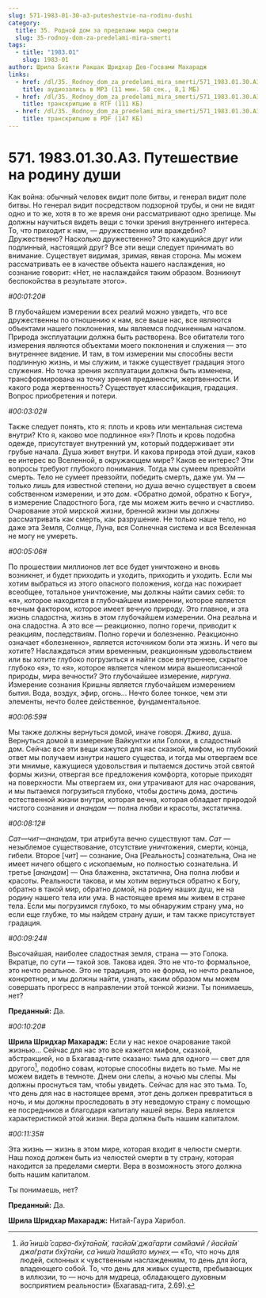 ```yaml
---
slug: 571-1983-01-30-a3-puteshestvie-na-rodinu-dushi
category:
  title: 35. Родной дом за пределами мира смерти
  slug: 35-rodnoy-dom-za-predelami-mira-smerti
tags:
  - title: "1983.01"
    slug: 1983-01
author: Шрила Бхакти Ракшак Шридхар Дев-Госвами Махарадж
links:
  - href: /dl/35._Rodnoy_dom_za_predelami_mira_smerti/571_1983.01.30.A3_SridharMj_Puteshestviye_na__rodinu_dushi.mp3
    title: аудиозапись в MP3 (11 мин. 58 сек., 8,1 МБ)
  - href: /dl/35._Rodnoy_dom_za_predelami_mira_smerti/571_1983.01.30.A3_SridharMj_Puteshestviye_na__rodinu_dushi.rtf
    title: транскрипцию в RTF (111 КБ)
  - href: /dl/35._Rodnoy_dom_za_predelami_mira_smerti/571_1983.01.30.A3_SridharMj_Puteshestviye_na__rodinu_dushi.pdf
    title: транскрипцию в PDF (147 КБ)
---
```


# 571. 1983.01.30.A3. Путешествие на родину души

Как война: обычный человек видит поле битвы, и генерал видит поле битвы. Но генерал видит посредством подзорной трубы, и они не видят одно и то же, хотя в то же время они рассматривают одно зрелище. Мы должны научиться видеть вещи с точки зрения внутреннего интереса. То, что приходит к нам, — дружественно или враждебно? Дружественно? Насколько дружественно? Это кажущийся друг или подлинный, настоящий друг? Все эти вещи следует принимать во внимание. Существует видимая, зримая, явная сторона. Мы можем рассматривать ее в качестве объекта нашего наслаждения, но сознание говорит: «Нет, не наслаждайся таким образом. Возникнут беспокойства в результате этого».

*#00:01:20#*

В глубочайшем измерении всех реалий можно увидеть, что все дружественны по отношению к нам, все выше нас, все являются объектами нашего поклонения, мы являемся подчиненным началом. Природа эксплуатации должна быть растворена. Все обитатели того измерения являются объектами моего поклонения и служения — это внутреннее видение. И там, в том измерении мы способны вести подлинную жизнь, и мы служим, и также существует градация этого служения. Но точка зрения эксплуатации должна быть изменена, трансформирована на точку зрения преданности, жертвенности. И какого рода жертвенность? Существует классификация, градация. Вопрос приобретения и потери.

*#00:03:02#*

Также следует понять, кто я: плоть и кровь или ментальная система внутри? Кто я, каково мое подлинное «я»? Плоть и кровь подобна одежде, присутствует внутренний ум, который поддерживает эти грубые начала. Душа живет внутри. И какова природа этой души, каков ее интерес во Вселенной, в окружающем мире? Каков ее интерес? Эти вопросы требуют глубокого понимания. Тогда мы сумеем превзойти смерть. Тело не сумеет превзойти, победить смерть, даже ум. Ум — только лишь для известной степени, но душа вечно существует в своем собственном измерении, и это дом. «Обратно домой, обратно к Богу», в измерение Сладостного Бога, где мы можем жить вечно и счастливо. Очарование этой мирской жизни, бренной жизни мы должны рассматривать как смерть, как разрушение. Не только наше тело, но даже эта Земля, Солнце, Луна, вся Солнечная система и вся Вселенная не могу не умереть.

*#00:05:06#*

По прошествии миллионов лет все будет уничтожено и вновь возникнет, и будет приходить и уходить, приходить и уходить. Если мы хотим выбраться из этого опасного положения, когда нас пожирает всеобщее, тотальное уничтожение, мы должны найти самих себя: то «я», которое находится в глубочайшем измерении, которое является вечным фактором, которое имеет вечную природу. Это главное, и эта жизнь сладостна, жизнь в этом глубочайшем измерении. Она реальна и она сладостна. А это все — реакционно, полно горечи, приводит к реакциям, последствиям. Полно горечи и болезненно. Реакционно означает «болезненно», является источником боли эта жизнь. И чего вы хотите? Наслаждаться этим временным, реакционным удовольствием или вы хотите глубоко погрузиться и найти свое внутреннее, скрытое глубоко «я», то «я», которое является членом мира вышеописанной природы, мира вечности? Это глубочайшее измерение, *ниргуна*. Измерение сознания Кришны является глубочайшем измерением бытия. Вода, воздух, эфир, огонь… Нечто более тонкое, чем эти элементы, нечто более действенное, фундаментальное.

*#00:06:59#*

Мы также должны вернуться домой, иначе говоря. *Джива*, душа. Вернуться домой в измерение Вайкунтхи или Голоки, в сладостный дом. Сейчас все эти вещи кажутся для нас сказкой, мифом, но глубокий ответ мы получаем изнутри нашего существа, и тогда мы отвергаем все эти мнимые, кажущиеся удовольствия и пытаемся достичь этой святой формы жизни, отвергая все предложения комфорта, которые приходят на поверхности. Мы отвергаем их, они утрачивают для нас очарования, и мы пытаемся погрузиться глубоко, чтобы достичь дома, достичь естественной жизни внутри, которая вечна, которая обладает природой чистого сознания и *анандам* — полна любви и красоты, экстатична.

*#00:08:12#*

*Сат*—*чит*—*анандам*, три атрибута вечно существуют там. *Сат* — незыблемое существование, отсутствие уничтожения, смерти, конца, гибели. Второе [*чит*] — сознание, Она [Реальность] сознательна, Она не имеет ничего общего с ископаемым, но полностью сознательна. И третье [*анандам*] — Она блаженна, экстатична, Она полна любви и красоты. Реальности такова, и мы хотим вернуться обратно к Богу, обратно в такой мир, обратно домой, на родину наших душ, не на родину нашего тела или ума. В настоящее время мы живем в стране тела. Если мы погрузимся глубоко, то мы обнаружим страну ума, но если еще глубже, то мы найдем страну души, и там также присутствует градация.

*#00:09:24#*

Высочайшая, наиболее сладостная земля, страна — это Голока. Вкратце, по сути — такой зов. Такова идея. Это не что-то формальное, это нечто реальное. Это не традиция, это не форма, но нечто реальное, конкретное, и мы должны найти, узнать, каким образом мы можем совершать прогресс в направлении этой тонкой жизни. Ты понимаешь, нет?

**Преданный:** Да.

*#00:10:20#*

**Шрила Шридхар Махарадж:** Если у нас некое очарование такой жизнью… Сейчас для нас это все кажется мифом, сказкой, абстракцией, но в Бхагавад-гите сказано: тьма для одного — свет для другого[^_ftn1], подобно совам, которые способны видеть во тьме. Мы не можем видеть в темноте. Днем они слепы, а ночью мы слепы. Мы должны проснуться там, чтобы увидеть. Сейчас для нас это тьма. То, что день для нас в настоящее время, этот день должен превратиться в ночь, и мы должны проследовать в эту неведомую страну с помощью ее посредников и благодаря капиталу нашей веры. Вера является характеристикой этой жизни. Вера должна быть нашим капиталом.

*#00:11:35#*

Эта жизнь — жизнь в этом мире, которая входит в челюсти смерти. Наш поход должен быть из челюстей смерти в ту страну, которая находится за пределами смерти. Вера в возможность этого должна быть нашим капиталом.

Ты понимаешь, нет?

**Преданный:** Да.

**Шрила Шридхар Махарадж:** Нитай-Гаура Харибол.



[^_ftn1]: *йа̄ ниш́а̄ сарва-бхӯта̄на̄м̇, тасйа̄м̇ джа̄гарти сам̇йамӣ / йасйа̄м̇ джа̄грати бхӯта̄ни, са̄ ниш́а̄ паш́йато мунех̣* — «То, что ночь для людей, склонных к чувственным наслаждениям, то день для йога, владеющего собой. То, что день для живых существ, пребывающих в иллюзии, то — ночь для мудреца, обладающего духовным восприятием реальности» (Бхагавад-гита, 2.69).

